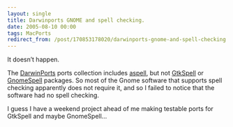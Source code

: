 ```yaml
---
layout: single
title: Darwinports GNOME and spell checking.
date: 2005-08-10 00:00
tags: MacPorts
redirect_from: /post/170853178020/darwinports-gnome-and-spell-checking
---
```

It doesn&rsquo;t happen.

The [DarwinPorts](http://darwinports.opendarwin.org) ports collection includes [aspell](http://aspell.net), but not [GtkSpell](http://GtkSpell.sourceforge.net) or [GnomeSpell](http://www.gnome.org) packages. So most of the Gnome software that supports spell checking apparently does not require it, and so I failed to notice that the software had no spell checking.

I guess I have a weekend project ahead of me making testable ports for GtkSpell and maybe GnomeSpell&hellip;

